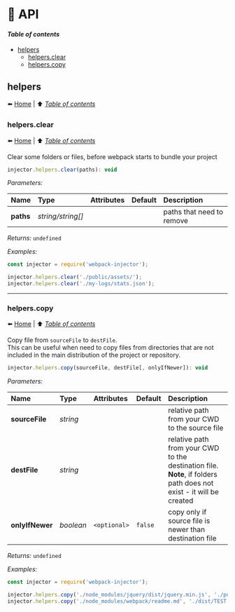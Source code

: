 # :page_facing_up: API

#### *Table of contents*

- [helpers](#helpers)
    - [helpers.clear](#helpersclear)
    - [helpers.copy](#helperscopy)

## helpers

:arrow_left: [Home](../index.md) | :arrow_up: [_Table of contents_](#table-of-contents)

### helpers.clear

:arrow_left: [Home](../index.md) | :arrow_up: [_Table of contents_](#table-of-contents)

Clear some folders or files, before webpack starts to bundle your project

```js
injector.helpers.clear(paths): void
```

_Parameters:_

| Name       | Type              | Attributes    | Default       | Description               |
| :--------- | :---------------- | :------------ | :------------ | :------------------------ |
| **paths**  | _string/string[]_ |               |               | paths that need to remove |


_Returns:_ `undefined`

_Examples:_

```js
const injector = require('webpack-injector');

injector.helpers.clear('./public/assets/');
injector.helpers.clear('./my-logs/stats.json');
```

---

### helpers.copy

:arrow_left: [Home](../index.md) | :arrow_up: [_Table of contents_](#table-of-contents)

Copy file from `sourceFile` to `destFile`.  
This can be useful when need to copy files from directories 
that are not included in the main distribution of the project or repository.

```js
injector.helpers.copy(sourceFile, destFile[, onlyIfNewer]): void
```

_Parameters:_

| Name            | Type       | Attributes    | Default       | Description |
| :-------------- | :--------- | :------------ | :------------ | :---------- |
| **sourceFile**  | _string_   |               |               | relative path from your CWD to the source file |
| **destFile**    | _string_   |               |               | relative path from your CWD to the destination file. **Note**, if folders path does not exist - it will be created |
| **onlyIfNewer** | _boolean_  | `<optional>`  | `false`       | copy only if source file is newer than destination file |


_Returns:_ `undefined`

_Examples:_

```js
const injector = require('webpack-injector');

injector.helpers.copy('./node_modules/jquery/dist/jquery.min.js', './public/assets/js/vendors/jquery.js', true);
injector.helpers.copy('./node_modules/webpack/readme.md', './dist/TEST.md', true);
```
